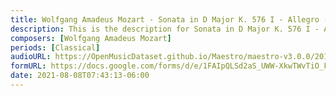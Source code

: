 ```yaml
---
title: Wolfgang Amadeus Mozart - Sonata in D Major K. 576 I - Allegro (1)
description: This is the description for Sonata in D Major K. 576 I - Allegro by Wolfgang Amadeus Mozart
composers: [Wolfgang Amadeus Mozart]
periods: [Classical]
audioURL: https://OpenMusicDataset.github.io/Maestro/maestro-v3.0.0/2013/ORIG-MIDI_01_7_7_13_Group__MID--AUDIO_12_R1_2013_wav--2.midi
formURL: https://docs.google.com/forms/d/e/1FAIpQLSd2aS_UWW-XkwTWvTiO_FJ8gEG8TYAlXKcGgsB_YJHuHmkkmQ/viewform
date: 2021-08-08T07:43:13-06:00
---
```

